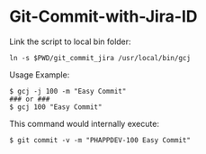 Git-Commit-with-Jira-ID
=======================

Link the script to local bin folder:

    ln -s $PWD/git_commit_jira /usr/local/bin/gcj

Usage Example:

    $ gcj -j 100 -m "Easy Commit"
    ### or ###
    $ gcj 100 "Easy Commit"

This command would internally execute:

    $ git commit -v -m "PHAPPDEV-100 Easy Commit"
